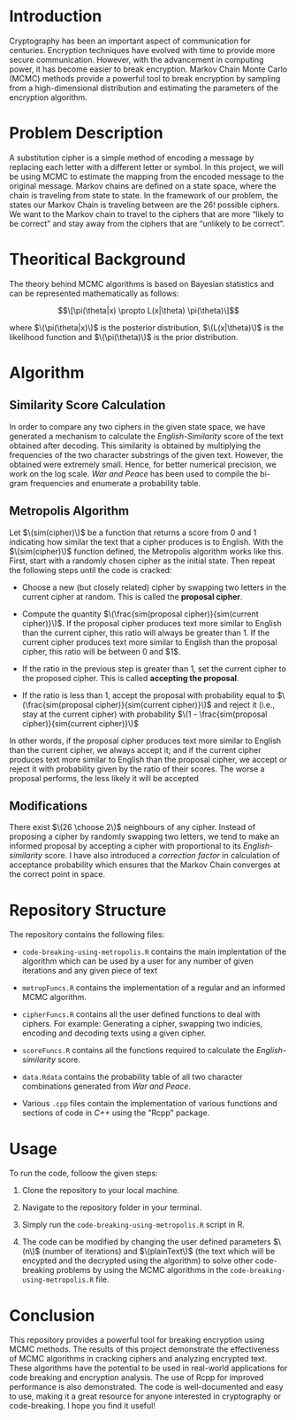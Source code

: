 # Introduction

Cryptography has been an important aspect of communication for
centuries. Encryption techniques have evolved with time to provide more
secure communication. However, with the advancement in computing power,
it has become easier to break encryption. Markov Chain Monte Carlo
(MCMC) methods provide a powerful tool to break encryption by sampling
from a high-dimensional distribution and estimating the parameters of
the encryption algorithm.

# Problem Description

A substitution cipher is a simple method of encoding a message by
replacing each letter with a different letter or symbol. In this
project, we will be using MCMC to estimate the mapping from the encoded
message to the original message. Markov chains are defined on a state
space, where the chain is traveling from state to state. In the
framework of our problem, the states our Markov Chain is traveling
between are the $26!$ possible ciphers. We want to the Markov chain to
travel to the ciphers that are more “likely to be correct” and stay away
from the ciphers that are “unlikely to be correct”.

# Theoritical Background

The theory behind MCMC algorithms is based on Bayesian statistics and
can be represented mathematically as follows:

$$\[\pi(\theta|x) \propto L(x|\theta) \pi(\theta)\]$$

where $\(\pi(\theta|x)\)$ is the posterior distribution, $\(L(x|\theta)\)$
is the likelihood function and $\(\pi(\theta)\)$ is the prior
distribution.

# Algorithm

## Similarity Score Calculation

In order to compare any two ciphers in the given state space, we have
generated a mechanism to calculate the *English-Similarity* score of the
text obtained after decoding. This similarity is obtained by multiplying
the frequencies of the two character substrings of the given text.
However, the obtained were extremely small. Hence, for better numerical
precision, we work on the log scale. *War and Peace* has been used to
compile the bi-gram frequencies and enumerate a probability table.

## Metropolis Algorithm

Let $\(sim(cipher)\)$ be a function that returns a score from 0 and 1
indicating how similar the text that a cipher produces is to English.
With the $\(sim(cipher)\)$ function defined, the Metropolis algorithm
works like this. First, start with a randomly chosen cipher as the
initial state. Then repeat the following steps until the code is
cracked:

  - Choose a new (but closely related) cipher by swapping two letters in
    the current cipher at random. This is called the **proposal
    cipher**.

  - Compute the quantity
    $\(\frac{sim(proposal cipher)}{sim(current cipher)}\)$. If the
    proposal cipher produces text more similar to English than the
    current cipher, this ratio will always be greater than $1$. If the
    current cipher produces text more similar to English than the
    proposal cipher, this ratio will be between $0$ and \$1$.

  - If the ratio in the previous step is greater than $1$, set the
    current cipher to the proposed cipher. This is called **accepting
    the proposal**.

  - If the ratio is less than 1, accept the proposal with probability
    equal to $\(\frac{sim(proposal cipher)}{sim(current cipher)}\)$ and
    reject it (i.e., stay at the current cipher) with probability
    $\(1 - \frac{sim(proposal cipher)}{sim(current cipher)}\)$

In other words, if the proposal cipher produces text more similar to
English than the current cipher, we always accept it; and if the current
cipher produces text more similar to English than the proposal cipher,
we accept or reject it with probability given by the ratio of their
scores. The worse a proposal performs, the less likely it will be
accepted

## Modifications

There exist $\(26 \choose 2\)$ neighbours of any cipher. Instead of
proposing a cipher by randomly swapping two letters, we tend to make an
informed proposal by accepting a cipher with proportional to its
*English-similarity* score. I have also introduced a *correction factor*
in calculation of acceptance probability which ensures that the Markov
Chain converges at the correct point in space.

# Repository Structure

The repository contains the following files:

  - `code-breaking-using-metropolis.R` contains the main implentation of
    the algorithm which can be used by a user for any number of given
    iterations and any given piece of text

  - `metropFuncs.R` contains the implementation of a regular and an
    informed MCMC algorithm.

  - `cipherFuncs.R` contains all the user defined functions to deal with
    ciphers. For example: Generating a cipher, swapping two indicies,
    encoding and decoding texts using a given cipher.

  - `scoreFuncs.R` contains all the functions required to calculate the
    *English-similarity* score.

  - `data.Rdata` contains the probability table of all two character
    combinations generated from *War and Peace*.

  - Various `.cpp` files contain the implementation of various functions
    and sections of code in *C++* using the "Rcpp" package.

# Usage

To run the code, folloow the given steps:

1.  Clone the repository to your local machine.

2.  Navigate to the repository folder in your terminal.

3.  Simply run the `code-breaking-using-metropolis.R` script in R.

4.  The code can be modified by changing the user defined parameters
    $\(n\)$ (number of iterations) and $\(plainText\)$ (the text which will
    be encypted and the decrypted using the algorithm) to solve other
    code-breaking problems by using the MCMC algorithms in the
    `code-breaking-using-metropolis.R` file.

# Conclusion

This repository provides a powerful tool for breaking encryption using
MCMC methods. The results of this project demonstrate the effectiveness
of MCMC algorithms in cracking ciphers and analyzing encrypted text.
These algorithms have the potential to be used in real-world
applications for code breaking and encryption analysis. The use of Rcpp
for improved performance is also demonstrated. The code is
well-documented and easy to use, making it a great resource for anyone
interested in cryptography or code-breaking. I hope you find it useful\!
